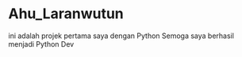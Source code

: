# Ahu_Laranwutun
ini adalah projek pertama saya dengan Python
Semoga saya berhasil menjadi Python Dev

